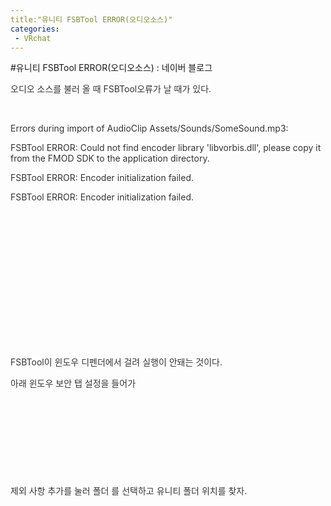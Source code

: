 ```yaml
---
title:"유니티 FSBTool ERROR(오디오소스)"
categories:
 - VRchat
---
```

#유니티 FSBTool ERROR(오디오소스) : 네이버 블로그
<div class="wrap_rabbit pcol2 _param(1) _postViewArea222520112094" id="post-view222520112094">
<!-- Rabbit HTML --><div class="se-viewer se-theme-default" lang="ko-KR">
<!-- SE_DOC_HEADER_END -->
<div class="se-main-container">
<div class="se-component se-text se-l-default" id="SE-86d81231-5156-493a-9efc-4b7be8dc61fd">
<div class="se-component-content">
<div class="se-section se-section-text se-l-default">
<div class="se-module se-module-text">
<!-- SE-TEXT { --><p class="se-text-paragraph se-text-paragraph-align-left" id="SE-ac5b40a5-1e97-463f-9146-e3ce69a28ab4" style=""><span class="se-fs-fs15 se-ff-system se-style-unset" id="SE-2b89f6e8-b43d-40d2-aa80-4ff28185038e" style="color:#333333;background-color:#ffffff;">오디오 소스를 불러 올 때 FSBTool오류가 날 때가 있다.</span></p><!-- } SE-TEXT --><!-- SE-TEXT { --><p class="se-text-paragraph se-text-paragraph-align-left" id="SE-288fb04f-88b7-40cf-940d-c89aa1c4b2d3" style=""><span class="se-fs-fs15 se-ff-system se-style-unset" id="SE-373bad75-f7e5-4a7f-98af-622fdea239e7" style="color:#333333;">​</span></p><!-- } SE-TEXT --><!-- SE-TEXT { --><p class="se-text-paragraph se-text-paragraph-align-left" id="SE-5aae4f25-1bd3-4b19-99dc-c733a9269926" style=""><span class="se-fs-fs15 se-ff-system se-style-unset" id="SE-a3498f26-7e7b-4eb2-a46f-410fca8ac703" style="color:#333333;background-color:#ffffff;">Errors during import of AudioClip Assets/Sounds/SomeSound.mp3:</span></p><!-- } SE-TEXT --><!-- SE-TEXT { --><p class="se-text-paragraph se-text-paragraph-align-left" id="SE-47acb6ba-f342-4fc7-95e0-98ed11f47a9c" style=""><span class="se-fs-fs15 se-ff-system se-style-unset" id="SE-a03326d7-6078-4b3d-b7a5-681a06620774" style="color:#333333;background-color:#ffffff;">FSBTool ERROR: Could not find encoder library 'libvorbis.dll', please copy it from the FMOD SDK to the application directory.</span></p><!-- } SE-TEXT --><!-- SE-TEXT { --><p class="se-text-paragraph se-text-paragraph-align-left" id="SE-f8e810c4-1328-43f7-946c-145cf3365dfa" style=""><span class="se-fs-fs15 se-ff-system se-style-unset" id="SE-585ee3ab-bc23-42e0-84ea-3fd0dd4da474" style="color:#333333;background-color:#ffffff;">FSBTool ERROR: Encoder initialization failed.</span></p><!-- } SE-TEXT --><!-- SE-TEXT { --><p class="se-text-paragraph se-text-paragraph-align-left" id="SE-8ea4664b-e8d0-4e05-993b-5d5f1427ef61" style=""><span class="se-fs-fs15 se-ff-system se-style-unset" id="SE-1b05273c-c2a2-4ac4-9071-9efd698db6cc" style="color:#333333;background-color:#ffffff;">FSBTool ERROR: Encoder initialization failed.</span></p><!-- } SE-TEXT -->
</div>
</div>
</div>
</div> <div class="se-component se-image se-l-default" id="SE-85a88ab1-aac7-4e2b-8518-618ac913aa19">
<div class="se-component-content se-component-content-fit">
<div class="se-section se-section-image se-l-default se-section-align-">
<div class="se-module se-module-image" style="">
<a class="se-module-image-link __se_image_link __se_link" data-linkdata='{"id" : "SE-85a88ab1-aac7-4e2b-8518-618ac913aa19", "src" : "https://postfiles.pstatic.net/MjAyMTA5MjlfMTAx/MDAxNjMyODQyOTQ4NzE1.V3tZjwsUlTdwDFAYzrAK5HIrNCbSvQon-KzmkbPz-_Qg.RM8hEX2S5iYcdzVFEVi3ER4pe4WERsdN2uaXdqHfIUIg.PNG.dls32208/image.png", "originalWidth" : "1558", "originalHeight" : "282", "linkUse" : "false", "link" : ""}' data-linktype="img" href="#" onclick="return false;" style="">
<img alt="" class="se-image-resource" data-height="125" data-lazy-src="https://postfiles.pstatic.net/MjAyMTA5MjlfMTAx/MDAxNjMyODQyOTQ4NzE1.V3tZjwsUlTdwDFAYzrAK5HIrNCbSvQon-KzmkbPz-_Qg.RM8hEX2S5iYcdzVFEVi3ER4pe4WERsdN2uaXdqHfIUIg.PNG.dls32208/image.png?type=w966" data-width="693" src="https://postfiles.pstatic.net/MjAyMTA5MjlfMTAx/MDAxNjMyODQyOTQ4NzE1.V3tZjwsUlTdwDFAYzrAK5HIrNCbSvQon-KzmkbPz-_Qg.RM8hEX2S5iYcdzVFEVi3ER4pe4WERsdN2uaXdqHfIUIg.PNG.dls32208/image.png?type=w80_blur">
</img></a>
</div>
</div>
</div>
</div>
<div class="se-component se-text se-l-default" id="SE-e9f0c39d-c6f7-4a8e-9014-55661e2d951b">
<div class="se-component-content">
<div class="se-section se-section-text se-l-default">
<div class="se-module se-module-text">
<!-- SE-TEXT { --><p class="se-text-paragraph se-text-paragraph-align-" id="SE-d2ab3d44-171d-48c4-a87a-7948c2f10502" style=""><span class="se-fs- se-ff-system se-style-unset" id="SE-60d03c1c-d1d3-4d5d-a254-a6bb8805c258" style="color:#333333;">​</span></p><!-- } SE-TEXT --><!-- SE-TEXT { --><p class="se-text-paragraph se-text-paragraph-align-" id="SE-f76bda5d-5c4b-477b-8710-49d3ae4bc970" style=""><span class="se-fs- se-ff-system se-style-unset" id="SE-e38eaadf-f028-4f0b-acd3-944c191bc92f" style="color:#333333;">​</span></p><!-- } SE-TEXT --><!-- SE-TEXT { --><p class="se-text-paragraph se-text-paragraph-align-" id="SE-14e53c20-418c-4e28-8119-2fa99992c8c6" style=""><span class="se-fs- se-ff-system se-style-unset" id="SE-6b79abd5-a058-42f7-a563-8a7e5cc4f8cb" style="color:#333333;">​</span></p><!-- } SE-TEXT --><!-- SE-TEXT { --><p class="se-text-paragraph se-text-paragraph-align-" id="SE-0123fe6f-6b56-4cea-a8d8-16a2c20bc538" style=""><span class="se-fs- se-ff-system se-style-unset" id="SE-2c51b435-b584-4c86-8525-28f8db4a44bc" style="color:#333333;">​</span></p><!-- } SE-TEXT --><!-- SE-TEXT { --><p class="se-text-paragraph se-text-paragraph-align-" id="SE-6466ddba-ee03-4175-a36a-eeaee4dc4264" style=""><span class="se-fs- se-ff-system se-style-unset" id="SE-0250a6a8-d491-44cc-8c5d-79f329b4c166" style="color:#333333;">​</span></p><!-- } SE-TEXT --><!-- SE-TEXT { --><p class="se-text-paragraph se-text-paragraph-align-" id="SE-c6e5adbe-615d-44c7-8f7d-bcbda5ec18f6" style=""><span class="se-fs- se-ff-system se-style-unset" id="SE-4f1a7145-00cb-496a-b1c7-3189a0202c5a" style="color:#333333;">​</span></p><!-- } SE-TEXT --><!-- SE-TEXT { --><p class="se-text-paragraph se-text-paragraph-align-" id="SE-d5e68190-ca0f-4ecb-a33a-24ce1135d6ab" style=""><span class="se-fs- se-ff-system se-style-unset" id="SE-80642e95-73af-4167-ad1b-94e7494c8dab" style="color:#333333;">​</span></p><!-- } SE-TEXT --><!-- SE-TEXT { --><p class="se-text-paragraph se-text-paragraph-align-left" id="SE-f1d33212-041a-4024-b0f3-5934b8fa062f" style=""><span class="se-fs-fs15 se-ff-system se-style-unset" id="SE-ada53bbe-a784-40c7-9494-5828e7441c8b" style="color:#333333;background-color:#ffffff;">FSBTool이 윈도우 디펜더에서 걸려 실행이 안돼는 것이다.</span></p><!-- } SE-TEXT --><!-- SE-TEXT { --><p class="se-text-paragraph se-text-paragraph-align-left" id="SE-a17aac5c-0d99-4068-8548-3e3509316e60" style=""><span class="se-fs-fs15 se-ff-system se-style-unset" id="SE-cb118e49-dfdb-4245-9780-0e211206406c" style="color:#333333;background-color:#ffffff;">아래 윈도우 보안 탭 설정을 들어가</span></p><!-- } SE-TEXT -->
</div>
</div>
</div>
</div> <div class="se-component se-image se-l-default" id="SE-c554c4fc-b08a-43d2-bd36-d0b220f2f264">
<div class="se-component-content se-component-content-fit">
<div class="se-section se-section-image se-l-default se-section-align-">
<div class="se-module se-module-image" style="">
<a class="se-module-image-link __se_image_link __se_link" data-linkdata='{"id" : "SE-c554c4fc-b08a-43d2-bd36-d0b220f2f264", "src" : "https://postfiles.pstatic.net/MjAyMTA5MjlfMjk0/MDAxNjMyODQzMDA5MzU0.WRN3f3WY7kdTIuFhktguYhHvo3y8sEaI6DWVza-NUdQg.DPh1-DkZ_5pCMxJ2WIyOjOlvvZgc9Z0qtjJc0k6dhsog.PNG.dls32208/image.png", "originalWidth" : "829", "originalHeight" : "880", "linkUse" : "false", "link" : ""}' data-linktype="img" href="#" onclick="return false;" style="">
<img alt="" class="se-image-resource" data-height="735" data-lazy-src="https://postfiles.pstatic.net/MjAyMTA5MjlfMjk0/MDAxNjMyODQzMDA5MzU0.WRN3f3WY7kdTIuFhktguYhHvo3y8sEaI6DWVza-NUdQg.DPh1-DkZ_5pCMxJ2WIyOjOlvvZgc9Z0qtjJc0k6dhsog.PNG.dls32208/image.png?type=w966" data-width="693" src="https://postfiles.pstatic.net/MjAyMTA5MjlfMjk0/MDAxNjMyODQzMDA5MzU0.WRN3f3WY7kdTIuFhktguYhHvo3y8sEaI6DWVza-NUdQg.DPh1-DkZ_5pCMxJ2WIyOjOlvvZgc9Z0qtjJc0k6dhsog.PNG.dls32208/image.png?type=w80_blur">
</img></a>
</div>
</div>
</div>
</div>
<div class="se-component se-text se-l-default" id="SE-c5d13764-f7ae-4204-87a1-5823990a62e0">
<div class="se-component-content">
<div class="se-section se-section-text se-l-default">
<div class="se-module se-module-text">
<!-- SE-TEXT { --><p class="se-text-paragraph se-text-paragraph-align-" id="SE-33bf5edd-f9a1-49b8-945c-8d47a612aa62" style=""><span class="se-fs- se-ff-system se-style-unset" id="SE-8c945c59-d0f9-4de0-881b-ac2bb994138f" style="color:#333333;">​</span></p><!-- } SE-TEXT --><!-- SE-TEXT { --><p class="se-text-paragraph se-text-paragraph-align-" id="SE-a02d4b90-43ea-4a87-ad8f-573b5c244242" style=""><span class="se-fs- se-ff-system se-style-unset" id="SE-1668f72b-85d1-42fe-9a0c-adbd398271af" style="color:#333333;">​</span></p><!-- } SE-TEXT --><!-- SE-TEXT { --><p class="se-text-paragraph se-text-paragraph-align-" id="SE-1ca31ea5-1c20-4713-8c70-ce37b9643655" style=""><span class="se-fs- se-ff-system se-style-unset" id="SE-f9503b5c-f392-4867-b19f-05a34c23fa0a" style="color:#333333;">​</span></p><!-- } SE-TEXT --><!-- SE-TEXT { --><p class="se-text-paragraph se-text-paragraph-align-" id="SE-af6606a1-dd0f-4d20-9780-0c7251a1a25e" style=""><span class="se-fs- se-ff-system se-style-unset" id="SE-a5be43cc-5710-46f2-a340-fe73fff2274a" style="color:#333333;">​</span></p><!-- } SE-TEXT --><!-- SE-TEXT { --><p class="se-text-paragraph se-text-paragraph-align-" id="SE-eff3d102-5fbf-4b29-9abc-eaf11f83ffdc" style=""><span class="se-fs- se-ff-system se-style-unset" id="SE-b77ce49a-6122-434a-bb1a-63921b5da2db" style="color:#333333;background-color:#ffffff;">제외 사항 추가를 눌러 폴더 를 선택하고 유니티 폴더 위치를 찾자.</span></p><!-- } SE-TEXT -->
</div>
</div>
</div>
</div> <div class="se-component se-image se-l-default" id="SE-8d724dc0-bdae-48ea-b47e-c685b724a625">
<div class="se-component-content se-component-content-fit">
<div class="se-section se-section-image se-l-default se-section-align-">
<div class="se-module se-module-image" style="">
<a class="se-module-image-link __se_image_link __se_link" data-linkdata='{"id" : "SE-8d724dc0-bdae-48ea-b47e-c685b724a625", "src" : "https://postfiles.pstatic.net/MjAyMTA5MjlfNTcg/MDAxNjMyODQzMDM1MDMz.b0jPxZcblKL0aheE9A2I2xoH3g82qRzCX-Tsl9uEj-Mg.x_LjFg83jMgR0Ei9oUojAW92T5alW31diEdp_JBpolkg.PNG.dls32208/image.png", "originalWidth" : "1024", "originalHeight" : "889", "linkUse" : "false", "link" : ""}' data-linktype="img" href="#" onclick="return false;" style="">
<img alt="" class="se-image-resource" data-height="601" data-lazy-src="https://postfiles.pstatic.net/MjAyMTA5MjlfNTcg/MDAxNjMyODQzMDM1MDMz.b0jPxZcblKL0aheE9A2I2xoH3g82qRzCX-Tsl9uEj-Mg.x_LjFg83jMgR0Ei9oUojAW92T5alW31diEdp_JBpolkg.PNG.dls32208/image.png?type=w966" data-width="693" src="https://postfiles.pstatic.net/MjAyMTA5MjlfNTcg/MDAxNjMyODQzMDM1MDMz.b0jPxZcblKL0aheE9A2I2xoH3g82qRzCX-Tsl9uEj-Mg.x_LjFg83jMgR0Ei9oUojAW92T5alW31diEdp_JBpolkg.PNG.dls32208/image.png?type=w80_blur">
</img></a>
</div>
</div>
</div>
</div>
<div class="se-component se-text se-l-default" id="SE-5369bac3-f7f4-428d-8c45-a5ec00c9bb4a">
<div class="se-component-content">
<div class="se-section se-section-text se-l-default">
<div class="se-module se-module-text">
<!-- SE-TEXT { --><p class="se-text-paragraph se-text-paragraph-align-" id="SE-d200375c-3b4a-46e7-bfa7-6abc5e40389f" style=""><span class="se-fs- se-ff-" id="SE-3584cd93-57aa-48a2-8c73-331f314019af" style="">​</span></p><!-- } SE-TEXT -->
</div>
</div>
</div>
</div> </div>
</div>
</div>